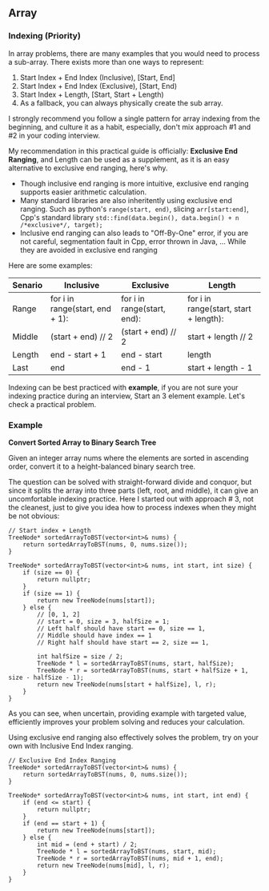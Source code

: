 ## Array

### Indexing (Priority)
In array problems, there are many examples that you would need to process a sub-array. There exists more than one ways to represent:
1. Start Index + End Index (Inclusive), [Start, End]
2. Start Index + End Index (Exclusive), [Start, End)
3. Start Index + Length, [Start, Start + Length)
4. As a fallback, you can always physically create the sub array.

I strongly recommend you follow a single pattern for array indexing from the beginning, and culture it as a habit, especially, don't mix approach #1 and #2 in your coding interview. 

My recommendation in this practical guide is officially: **Exclusive End Ranging**, and Length can be used as a supplement, as it is an easy alternative to exclusive end ranging, here's why.
- Though inclusive end ranging is more intuitive, exclusive end ranging supports easier arithmetic calculation. 
- Many standard libraries are also inheritently using exclusive end ranging. Such as python's `range(start, end)`, slicing `arr[start:end]`, Cpp's standard library `std::find(data.begin(), data.begin() + n /*exclusive*/, target);`
- Inclusive end ranging can also leads to "Off-By-One" error, if you are not careful, segmentation fault in Cpp, error thrown in Java, ... While they are avoided in exclusive end ranging


Here are some examples:

| Senario | Inclusive | Exclusive | Length |
|--------|-------|-------| ------- |
| Range  | for i in range(start, end + 1):|for i in range(start, end):|for i in range(start, start + length):|
| Middle | (start + end) // 2 | (start + end) // 2  | start + length // 2 
| Length    | end - start + 1 | end - start | length |
| Last | end | end - 1 | start + length - 1|


Indexing can be best practiced with **example**, if you are not sure your indexing practice during an interview, Start an 3 element example. Let's check a practical problem.

### Example

**Convert Sorted Array to Binary Search Tree**

Given an integer array nums where the elements are sorted in ascending order, convert it to a height-balanced binary search tree.

The question can be solved with straight-forward divide and conquor, but since it splits the array into three parts (left, root, and middle), it can give an uncomfortable indexing practice. Here I started out with approach # 3, not the cleanest, just to give you idea how to process indexes when they might be not obvious:


```
// Start index + Length
TreeNode* sortedArrayToBST(vector<int>& nums) {
    return sortedArrayToBST(nums, 0, nums.size());
}

TreeNode* sortedArrayToBST(vector<int>& nums, int start, int size) {
    if (size == 0) {
        return nullptr;
    }
    if (size == 1) {
        return new TreeNode(nums[start]);
    } else {
        // [0, 1, 2]
        // start = 0, size = 3, halfSize = 1;
        // Left half should have start == 0, size == 1,
        // Middle should have index == 1
        // Right half should have start == 2, size == 1,

        int halfSize = size / 2;
        TreeNode * l = sortedArrayToBST(nums, start, halfSize);
        TreeNode * r = sortedArrayToBST(nums, start + halfSize + 1, size - halfSize - 1);
        return new TreeNode(nums[start + halfSize], l, r);
    }
}
```

As you can see, when uncertain, providing example with targeted value, efficiently improves your problem solving and reduces your calculation.

Using exclusive end ranging also effectively solves the problem, try on your own with Inclusive End Index ranging.


```
// Exclusive End Index Ranging
TreeNode* sortedArrayToBST(vector<int>& nums) {
    return sortedArrayToBST(nums, 0, nums.size());
}

TreeNode* sortedArrayToBST(vector<int>& nums, int start, int end) {
    if (end <= start) {
        return nullptr;
    }
    if (end == start + 1) {
        return new TreeNode(nums[start]);
    } else {
        int mid = (end + start) / 2;
        TreeNode * l = sortedArrayToBST(nums, start, mid);
        TreeNode * r = sortedArrayToBST(nums, mid + 1, end);
        return new TreeNode(nums[mid], l, r);
    }
}
```